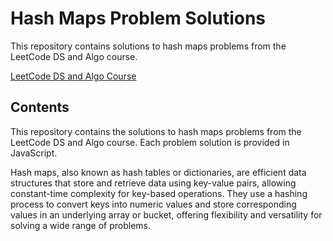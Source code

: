 # Hash Maps Problem Solutions

This repository contains solutions to hash maps problems from the LeetCode DS and Algo course. 

[LeetCode DS and Algo Course](https://leetcode.com/explore/interview/card/leetcodes-interview-crash-course-data-structures-and-algorithms)

## Contents

This repository contains the solutions to hash maps problems from the LeetCode DS and Algo course. Each problem solution is provided in JavaScript.

Hash maps, also known as hash tables or dictionaries, are efficient data structures that store and retrieve data using key-value pairs, allowing constant-time complexity for key-based operations. They use a hashing process to convert keys into numeric values and store corresponding values in an underlying array or bucket, offering flexibility and versatility for solving a wide range of problems.